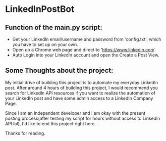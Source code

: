 # LinkedInPostBot

## Function of the main.py script:

- Get your LinkedIn email/username and password from 'config.txt', which you have to set up on your own.
- Open up a Chrome web page and direct to 'https://www.linkedin.com'.
- Auto Login into your LinkedIn account and open the Create a Post View.

## Some Thoughts about the project:

My initial drive of building this project is to automate my everyday LinkedIn post.
After around 4 hours of building this project, I would recommend you search for LinkedIn API resources if you want to realize the automation of your LinkedIn post and have some admin access to a LinkedIn Company Page.

Since I am an independent developer and I am okay with the present posting process(after testing my script for hours without access to LinkedIn API lol), I'd like to end this project right here.

Thanks for reading.
